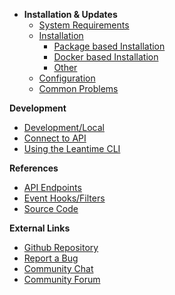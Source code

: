 - **Installation & Updates**
  - [System Requirements](installation/system-requirements.md)
  - [Installation](installation/installation-types.md)
    - [Package based Installation](installation/package-installation.md)
    - [Docker based Installation](installation/docker.md)
    - [Other](installation/other-methods.md)
  - [Configuration](installation/configuration.md)
  - [Common Problems](installation/common-issues.md)

**Development**

- [Development/Local](installation/development.md)
- [Connect to API](api/usage.md)
- [Using the Leantime CLI](development/commandline.md)

**References**

- [API Endpoints](api/README.md)
- [Event Hooks/Filters](technical/hooks.md)
- [Source Code](technical/README.md)

**External Links**

- [Github Repository](https://github.com/Leantime/leantime/)
- [Report a Bug](https://github.com/Leantime/leantime/issues/new)
- [Community Chat](https://discord.gg/4zMzJtAq9z)
- [Community Forum](https://community.leantime.io/)
